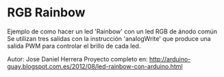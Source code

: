  RGB Rainbow
 =====================

  Ejemplo de como hacer un led 'Rainbow' con un led RGB de ánodo común Se utilizan tres salidas con la instrucción 'analogWrite' que produce una salida PWM para controlar 
  el brillo de cada led.
  
  Autor: Jose Daniel Herrera
  Proyecto completo en: http://arduino-guay.blogspot.com.es/2012/08/led-rainbow-con-arduino.html
